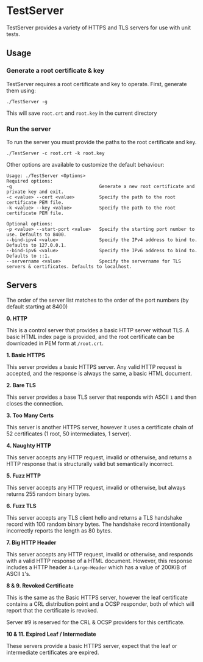 # TestServer

TestServer provides a variety of HTTPS and TLS servers for use with unit tests.

## Usage

### Generate a root certificate & key

TestServer requires a root certificate and key to operate. First, generate them using:

```
./TestServer -g
```

This will save `root.crt` and `root.key` in the current directory

### Run the server

To run the server you must provide the paths to the root certificate and key.

```
./TestServer -c root.crt -k root.key
```

Other options are available to customize the default behaviour:

```
Usage: ./TestServer <Options>
Required options:
-g                                Generate a new root certificate and private key and exit.
-c <value> --cert <value>         Specify the path to the root certificate PEM file.
-k <value> --key <value>          Specify the path to the root certificate PEM file.

Optional options:
-p <value> --start-port <value>   Specify the starting port number to use. Defaults to 8400.
--bind-ipv4 <value>               Specify the IPv4 address to bind to. Defaults to 127.0.0.1.
--bind-ipv6 <value>               Specify the IPv6 address to bind to. Defaults to ::1.
--servername <value>              Specify the servername for TLS servers & certificates. Defaults to localhost.
```

## Servers

The order of the server list matches to the order of the port numbers (by default starting at 8400)

**0. HTTP**

This is a control server that provides a basic HTTP server without TLS. A basic HTML index page is provided, and the root certificate can be downloaded in PEM form at `/root.crt`.

**1. Basic HTTPS**

This server provides a basic HTTPS server. Any valid HTTP request is accepted, and the response is always the same, a basic HTML document.

**2. Bare TLS**

This server provides a base TLS server that responds with ASCII `1` and then closes the connection.

**3. Too Many Certs**

This server is another HTTPS server, however it uses a certificate chain of 52 certificates (1 root, 50 intermediates, 1 server).

**4. Naughty HTTP**

This server accepts any HTTP request, invalid or otherwise, and returns a HTTP response that is structurally valid but semantically incorrect.

**5. Fuzz HTTP**

This server accepts any HTTP request, invalid or otherwise, but always returns 255 random binary bytes.

**6. Fuzz TLS**

This server accepts any TLS client hello and returns a TLS handshake record with 100 random binary bytes. The handshake record intentionally incorrectly reports the length as 80 bytes.

**7. Big HTTP Header**

This server accepts any HTTP request, invalid or otherwise, and responds with a valid HTTP response of a HTML document. However, this response includes a HTTP header `A-Large-Header` which has a value of 200KiB of ASCII `1`'s.

**8 & 9. Revoked Certificate**

This is the same as the Basic HTTPS server, however the leaf certificate contains a CRL distribution point and a OCSP responder, both of which will report that the certificate is revoked.

Server #9 is reserved for the CRL & OCSP providers for this certificate.

**10 & 11. Expired Leaf / Intermediate**

These servers provide a basic HTTPS server, expect that the leaf or intermediate certificates are expired.
